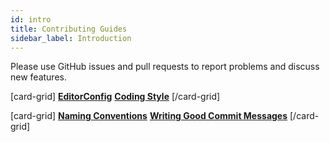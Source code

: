 ```yaml
---
id: intro
title: Contributing Guides
sidebar_label: Introduction
---
```


Please use GitHub issues and pull requests to report problems and discuss new features.

[card-grid]
[**EditorConfig**](contributing/editorconfig.md)
[**Coding Style**](contributing/coding-style.md)
[/card-grid]

[card-grid]
[**Naming Conventions**](contributing/naming.md)
[**Writing Good Commit Messages**](contributing/writing-commit-message.md)
[/card-grid]